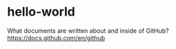 # hello-world
What documents are written about and inside of GitHub?
https://docs.github.com/en/github
